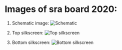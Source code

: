 # Images of sra board 2020:

1. Schematic image: 
![Schematic](master/Images/Schematic.png)

2. Top silkscreen:
![Top silkscreen](master/Images/Top_silkscreen.png)

3. Bottom silkscreen:
![Bottom silkscreen](master/Images/Bottom_silkscreen.png)

